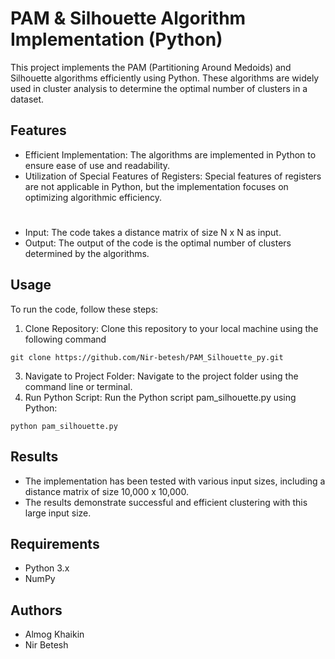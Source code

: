 # PAM & Silhouette Algorithm Implementation (Python)
This project implements the PAM (Partitioning Around Medoids) and Silhouette algorithms efficiently using Python. These algorithms are widely used in cluster analysis to determine the optimal number of clusters in a dataset.

## Features
* Efficient Implementation: The algorithms are implemented in Python to ensure ease of use and readability.
* Utilization of Special Features of Registers: Special features of registers are not applicable in Python, but the implementation focuses on optimizing algorithmic efficiency.
#
* Input: The code takes a distance matrix of size N x N as input.
* Output: The output of the code is the optimal number of clusters determined by the algorithms.

## Usage
To run the code, follow these steps:

1. Clone Repository: Clone this repository to your local machine using the following command
```
git clone https://github.com/Nir-betesh/PAM_Silhouette_py.git
```

3. Navigate to Project Folder: Navigate to the project folder using the command line or terminal.
4. Run Python Script: Run the Python script pam_silhouette.py using Python:
```
python pam_silhouette.py
```

## Results
* The implementation has been tested with various input sizes, including a distance matrix of size 10,000 x 10,000.
* The results demonstrate successful and efficient clustering with this large input size.

## Requirements
* Python 3.x
* NumPy

## Authors
* Almog Khaikin
* Nir Betesh

